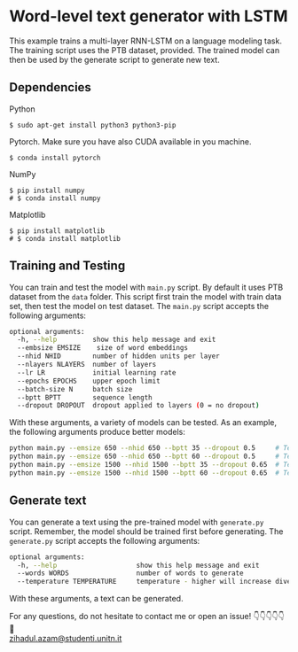 # Word-level text generator with LSTM

This example trains a multi-layer RNN-LSTM on a language modeling task.
The training script uses the PTB dataset, provided.
The trained model can then be used by the generate script to generate new text.

## Dependencies

Python

```
$ sudo apt-get install python3 python3-pip
```

Pytorch. Make sure you have also CUDA available in you machine.

```
$ conda install pytorch
```

NumPy

```
$ pip install numpy
# $ conda install numpy
```

Matplotlib

```
$ pip install matplotlib
# $ conda install matplotlib
```

## Training and Testing

You can train and test the model with `main.py` script. By default it uses PTB dataset from the `data` folder.
This script first train the model with train data set, then test the model on test dataset.
The `main.py` script accepts the following arguments:

```bash
optional arguments:
  -h, --help         show this help message and exit
  --embsize EMSIZE    size of word embeddings
  --nhid NHID        number of hidden units per layer
  --nlayers NLAYERS  number of layers
  --lr LR            initial learning rate
  --epochs EPOCHS    upper epoch limit
  --batch-size N     batch size
  --bptt BPTT        sequence length
  --dropout DROPOUT  dropout applied to layers (0 = no dropout)
```

With these arguments, a variety of models can be tested.
As an example, the following arguments produce better models:

```bash
python main.py --emsize 650 --nhid 650 --bptt 35 --dropout 0.5     # Test perplexity of 82.77
python main.py --emsize 650 --nhid 650 --bptt 60 --dropout 0.5     # Test perplexity of 84.61
python main.py --emsize 1500 --nhid 1500 --bptt 35 --dropout 0.65  # Test perplexity of 79.25
python main.py --emsize 1500 --nhid 1500 --bptt 60 --dropout 0.65  # Test perplexity of 82.64
```

## Generate text

You can generate a text using the pre-trained model with `generate.py` script. Remember, the model should be trained first before generating.
The `generate.py` script accepts the following arguments:

```bash
optional arguments:
  -h, --help                    show this help message and exit
  --words WORDS                 number of words to generate
  --temperature TEMPERATURE     temperature - higher will increase diversity
```

With these arguments, a text can be generated.

For any questions, do not hesitate to contact me or open an issue! :point_down::point_down::point_down::point_down::point_down::mega:  
zihadul.azam@studenti.unitn.it
